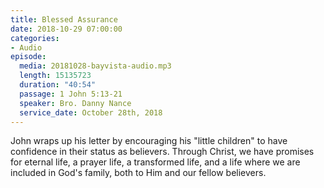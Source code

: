 ```yaml
---
title: Blessed Assurance
date: 2018-10-29 07:00:00
categories:
- Audio
episode:
  media: 20181028-bayvista-audio.mp3
  length: 15135723
  duration: "40:54"
  passage: 1 John 5:13-21
  speaker: Bro. Danny Nance
  service_date: October 28th, 2018
---
```

John wraps up his letter by encouraging his "little children" to have confidence in their status as believers. Through Christ, we have promises for eternal life, a prayer life, a transformed life, and a life where we are included in God's family, both to Him and our fellow believers.